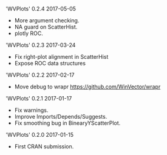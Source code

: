 
'WVPlots' 0.2.4 2017-05-05

 * More argument checking.
 * NA guard on ScatterHist.
 * plotly ROC.
 
'WVPlots' 0.2.3 2017-03-24

 * Fix right-plot alignment in ScatterHist
 * Expose ROC data structures

'WVPlots' 0.2.2 2017-02-17

 * Move debug to wrapr https://github.com/WinVector/wrapr

'WVPlots' 0.2.1 2017-01-17

 * Fix warnings.
 * Improve Imports/Depends/Suggests.
 * Fix smoothing bug in BinearyYScatterPlot.
 
'WVPlots' 0.2.0 2017-01-15

 * First CRAN submission.

